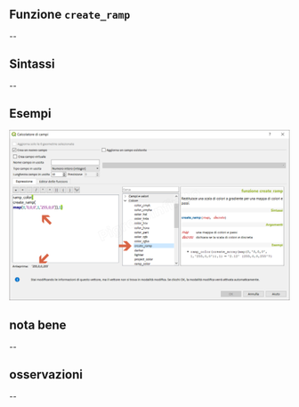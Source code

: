 ## Funzione `create_ramp`

--

## Sintassi

--

## Esempi

<img src="/img/colore/create_ramp/create_ramp1.png">

## nota bene

--

## osservazioni

--